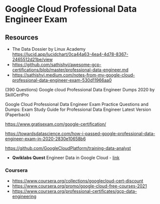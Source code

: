 # Google Cloud Professional Data Engineer Exam

## Resources
- The Data Dossier by Linux Academy https://lucid.app/lucidchart/0ca44a63-4ea4-4d78-8367-2465512d21be/view
- https://github.com/sathishvj/awesome-gcp-certifications/blob/master/professional-data-engineer.md
- https://sathishvj.medium.com/notes-from-my-google-cloud-professional-data-engineer-exam-530d11966aa0

(390 Questions) Google cloud Professional Data Engineer Dumps 2020 by SkillCertPro

Google Cloud Professional Data Engineer Exam Practice Questions and Dumps: Exam Study Guide for Professional Data Engineer Latest Version (Paperback)

https://www.gratisexam.com/google-certification/

https://towardsdatascience.com/how-i-passed-google-professional-data-engineer-exam-in-2020-2830e10658b6


https://github.com/GoogleCloudPlatform/training-data-analyst

- **Qwiklabs Quest** Engineer Data in Google Cloud - [link](https://www.qwiklabs.com/quests/132)

### Coursera
- https://www.coursera.org/collections/googlecloud-cert-discount
- https://www.coursera.org/promo/google-cloud-free-courses-2021
- https://www.coursera.org/professional-certificates/gcp-data-engineering

